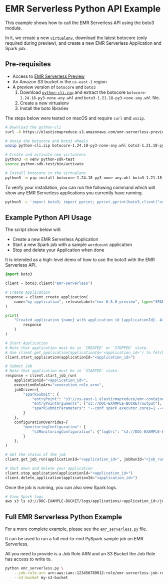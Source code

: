# EMR Serverless Python API Example

This example shows how to call the EMR Serverless API using the boto3 module.

In it, we create a new [`virtualenv`](https://virtualenv.pypa.io/en/latest/), download the latest botocore (only required during preview), and create a new EMR Serverless Application and Spark job.

## Pre-requisites

- Access to [EMR Serverless Preview](https://pages.awscloud.com/EMR-Serverless-Preview.html)
- An Amazon S3 bucket in the `us-east-1` region
- A preview version of `botocore` and `boto3`
  1. Download [`python-cli.zip`](s3://elasticmapreduce/emr-serverless-preview/artifacts/latest/dev/sdk/python-cli.zip) and extract the botocore `botocore-1.24.18-py3-none-any.whl` and `boto3-1.21.18-py3-none-any.whl` file.
  2. Create a new virtualenv
  3. Install the boto libraries

The steps below were tested on macOS and require `curl` and `unzip`.

```bash
# Download the python-cli
curl -O https://elasticmapreduce.s3.amazonaws.com/emr-serverless-preview/artifacts/latest/dev/sdk/python-cli.zip

# Unzip the botocore and boto3 wheels
unzip python-cli.zip botocore-1.24.18-py3-none-any.whl boto3-1.21.18-py3-none-any.whl

# Create and activate new virtualenv
python3 -m venv python-sdk-test
source python-sdk-test/bin/activate

# Install botocore in the virtualenv
python3 -m pip install botocore-1.24.18-py3-none-any.whl boto3-1.21.18-py3-none-any.whl
```

To verify your installation, you can run the following command which will show any EMR Serverless applications you currently have running.

```bash
python3 -c 'import boto3; import pprint; pprint.pprint(boto3.client("emr-serverless").list_applications())'
```

## Example Python API Usage

The script show below will:

- Create a new EMR Serverless Application
- Start a new Spark job with a sample `wordcount` application
- Stop and delete your Application when done

It is intended as a high-level demo of how to use the boto3 with the EMR Serverless API.

```python
import boto3

client = boto3.client("emr-serverless")

# Create Application
response = client.create_application(
    name="my-application", releaseLabel="emr-6.5.0-preview", type="SPARK"
)

print(
    "Created application {name} with application id {applicationId}. Arn: {arn}".format_map(
        response
    )
)

# Start Application
# Note that application must be in `CREATED` or `STOPPED` state.
# Use client.get_application(applicationId='<application_id>') to fetch state.
client.start_application(applicationId="<application_id>")

# Submit Job
# Note that application must be in `STARTED` state.
response = client.start_job_run(
    applicationId="<application_id>",
    executionRoleArn="<execution_role_arn>",
    jobDriver={
        "sparkSubmit": {
            "entryPoint": "s3://us-east-1.elasticmapreduce/emr-containers/samples/wordcount/scripts/wordcount.py",
            "entryPointArguments": ["s3://DOC-EXAMPLE-BUCKET/output"],
            "sparkSubmitParameters": "--conf spark.executor.cores=1 --conf spark.executor.memory=4g --conf spark.driver.cores=1 --conf spark.driver.memory=4g --conf spark.executor.instances=1",
        }
    },
    configurationOverrides={
        "monitoringConfiguration": {
            "s3MonitoringConfiguration": {"logUri": "s3://DOC-EXAMPLE-BUCKET/logs"}
        }
    },
)

# Get the status of the job
client.get_job_run(applicationId="<application_id>", jobRunId="<job_run_id>")

# Shut down and delete your application
client.stop_application(applicationId="<application_id>")
client.delete_application(applicationId="<application_id>")

```

Once the job is running, you can also view Spark logs.

```bash
# View Spark logs
aws s3 ls s3://DOC-EXAMPLE-BUCKET/logs/applications/<application_id>/jobs/<job_run_id>/
```

## Full EMR Serverless Python Example

For a more complete example, please see the [`emr_serverless.py`](./emr_serverless.py) file.

It can be used to run a full end-to-end PySpark sample job on EMR Serverless.

All you need to provide is a Job Role ARN and an S3 Bucket the Job Role has access to write to.

```bash
python emr_serverless.py \
    --job-role-arn arn:aws:iam::123456789012:role/emr-serverless-job-role \
    --s3-bucket my-s3-bucket
```
